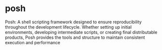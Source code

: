 # posh
Posh: A shell scripting framework designed to ensure reproducibility throughout the development lifecycle. Whether setting up initial environments, developing intermediate scripts, or creating final distributable products, Posh provides the tools and structure to maintain consistent execution and performance 

